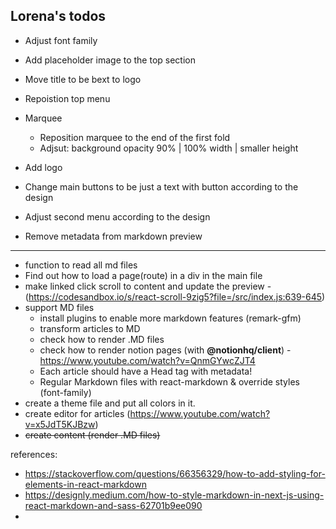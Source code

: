 ## Lorena's todos

-   Adjust font family
-   Add placeholder image to the top section
-   Move title to be bext to logo
-   Repoistion top menu
-   Marquee
    -   Reposition marquee to the end of the first fold
    -   Adjsut: background opacity 90% | 100% width | smaller height
-   Add logo
-   Change main buttons to be just a text with button according to the design
-   Adjust second menu according to the design

-   Remove metadata from markdown preview

---

-   function to read all md files
-   Find out how to load a page(route) in a div in the main file
-   make linked click scroll to content and update the preview - (https://codesandbox.io/s/react-scroll-9zig5?file=/src/index.js:639-645)
-   support MD files
    -   install plugins to enable more markdown features (remark-gfm)
    -   transform articles to MD
    -   check how to render .MD files
    -   check how to render notion pages (with **@notionhq/client**) - https://www.youtube.com/watch?v=QnmGYwcZJT4
    -   Each article should have a Head tag with metadata!
    -   Regular Markdown files with react-markdown & override styles (font-family)
-   create a theme file and put all colors in it.
-   create editor for articles (https://www.youtube.com/watch?v=x5JdT5KJBzw)
-   ~~create content (render .MD files)~~

references:

-   https://stackoverflow.com/questions/66356329/how-to-add-styling-for-elements-in-react-markdown
-   https://designly.medium.com/how-to-style-markdown-in-next-js-using-react-markdown-and-sass-62701b9ee090
-
